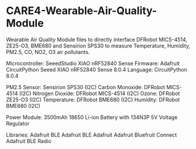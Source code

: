 # CARE4-Wearable-Air-Quality-Module
Wearable Air Quality Module files to directly interface DFRobot MICS-4514, ZE25-O3, BME680 and Sensirion SPS30 to measure Temperature, Humidity, PM2.5, CO, NO2, O3 air pollutants.

Microcontroller: SeeedStudio XIAO nRF52840 Sense
Firmware: Adafruit CircuitPython Seeed XIAO nRF52840 Sense 8.0.4
Language: CircuitPython 8.0.4

PM2.5 Sensor: Sensirion SPS30 (I2C)
Carbon Monoxide: DFRobot MICS-4514 (I2C)
Nitrogen Dioxide: DFRobot MICS-4514 (I2C)
Ozone: DFRobot ZE25-O3 (I2C)
Temperature: DFRobot BME680 (I2C)
Humidity: DFRobot BME680 (I2C)

Power Module: 3500mAh 18650 Li-ion Battery with 134N3P 5V Voltage Regulator

Libraries:   Adafruit BLE
             Adafruit BLE Adafruit
             Adafruit Bluefruit Connect
             Adafruit BLE Radio
          
